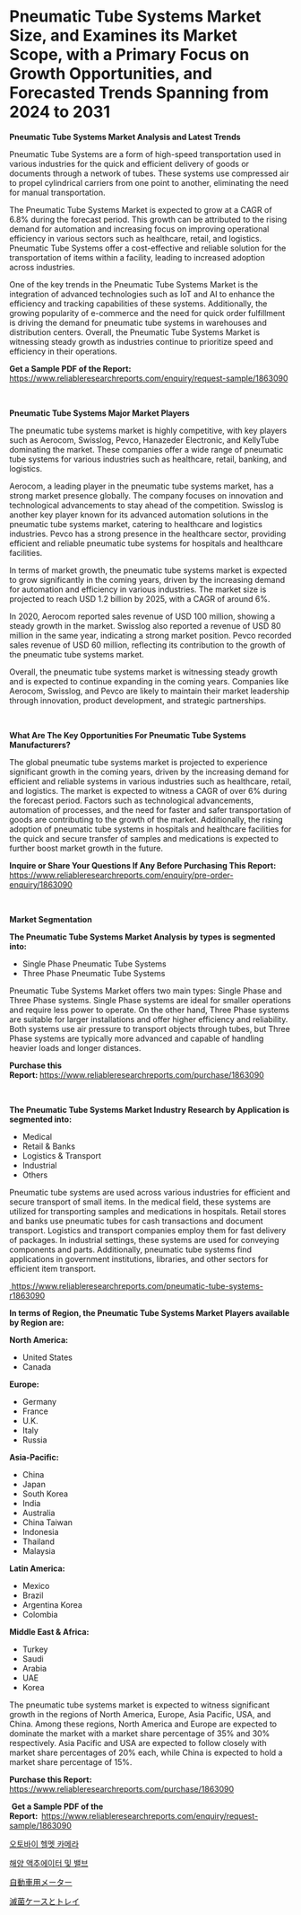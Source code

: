 <p><h1>Pneumatic Tube Systems Market Size, and Examines its Market Scope, with a Primary Focus on Growth Opportunities, and Forecasted Trends Spanning from 2024 to 2031</h1></p><p><strong>Pneumatic Tube Systems Market Analysis and Latest Trends</strong></p>
<p><p>Pneumatic Tube Systems are a form of high-speed transportation used in various industries for the quick and efficient delivery of goods or documents through a network of tubes. These systems use compressed air to propel cylindrical carriers from one point to another, eliminating the need for manual transportation.</p><p>The Pneumatic Tube Systems Market is expected to grow at a CAGR of 6.8% during the forecast period. This growth can be attributed to the rising demand for automation and increasing focus on improving operational efficiency in various sectors such as healthcare, retail, and logistics. Pneumatic Tube Systems offer a cost-effective and reliable solution for the transportation of items within a facility, leading to increased adoption across industries.</p><p>One of the key trends in the Pneumatic Tube Systems Market is the integration of advanced technologies such as IoT and AI to enhance the efficiency and tracking capabilities of these systems. Additionally, the growing popularity of e-commerce and the need for quick order fulfillment is driving the demand for pneumatic tube systems in warehouses and distribution centers. Overall, the Pneumatic Tube Systems Market is witnessing steady growth as industries continue to prioritize speed and efficiency in their operations.</p></p>
<p><strong>Get a Sample PDF of the Report:&nbsp;</strong> <a href="https://www.reliableresearchreports.com/enquiry/request-sample/1863090">https://www.reliableresearchreports.com/enquiry/request-sample/1863090</a></p>
<p>&nbsp;</p>
<p><strong>Pneumatic Tube Systems Major Market Players</strong></p>
<p><p>The pneumatic tube systems market is highly competitive, with key players such as Aerocom, Swisslog, Pevco, Hanazeder Electronic, and KellyTube dominating the market. These companies offer a wide range of pneumatic tube systems for various industries such as healthcare, retail, banking, and logistics.</p><p>Aerocom, a leading player in the pneumatic tube systems market, has a strong market presence globally. The company focuses on innovation and technological advancements to stay ahead of the competition. Swisslog is another key player known for its advanced automation solutions in the pneumatic tube systems market, catering to healthcare and logistics industries. Pevco has a strong presence in the healthcare sector, providing efficient and reliable pneumatic tube systems for hospitals and healthcare facilities.</p><p>In terms of market growth, the pneumatic tube systems market is expected to grow significantly in the coming years, driven by the increasing demand for automation and efficiency in various industries. The market size is projected to reach USD 1.2 billion by 2025, with a CAGR of around 6%.</p><p>In 2020, Aerocom reported sales revenue of USD 100 million, showing a steady growth in the market. Swisslog also reported a revenue of USD 80 million in the same year, indicating a strong market position. Pevco recorded sales revenue of USD 60 million, reflecting its contribution to the growth of the pneumatic tube systems market.</p><p>Overall, the pneumatic tube systems market is witnessing steady growth and is expected to continue expanding in the coming years. Companies like Aerocom, Swisslog, and Pevco are likely to maintain their market leadership through innovation, product development, and strategic partnerships.</p></p>
<p>&nbsp;</p>
<p><strong>What Are The Key Opportunities For Pneumatic Tube Systems Manufacturers?</strong></p>
<p><p>The global pneumatic tube systems market is projected to experience significant growth in the coming years, driven by the increasing demand for efficient and reliable systems in various industries such as healthcare, retail, and logistics. The market is expected to witness a CAGR of over 6% during the forecast period. Factors such as technological advancements, automation of processes, and the need for faster and safer transportation of goods are contributing to the growth of the market. Additionally, the rising adoption of pneumatic tube systems in hospitals and healthcare facilities for the quick and secure transfer of samples and medications is expected to further boost market growth in the future.</p></p>
<p><strong>Inquire or Share Your Questions If Any Before Purchasing This Report:</strong> <a href="https://www.reliableresearchreports.com/enquiry/pre-order-enquiry/1863090">https://www.reliableresearchreports.com/enquiry/pre-order-enquiry/1863090</a></p>
<p>&nbsp;</p>
<p><strong>Market Segmentation</strong></p>
<p><strong>The Pneumatic Tube Systems Market Analysis by types is segmented into:</strong></p>
<p><ul><li>Single Phase Pneumatic Tube Systems</li><li>Three Phase Pneumatic Tube Systems</li></ul></p>
<p><p>Pneumatic Tube Systems Market offers two main types: Single Phase and Three Phase systems. Single Phase systems are ideal for smaller operations and require less power to operate. On the other hand, Three Phase systems are suitable for larger installations and offer higher efficiency and reliability. Both systems use air pressure to transport objects through tubes, but Three Phase systems are typically more advanced and capable of handling heavier loads and longer distances.</p></p>
<p><strong>Purchase this Report:&nbsp;</strong><a href="https://www.reliableresearchreports.com/purchase/1863090">https://www.reliableresearchreports.com/purchase/1863090</a></p>
<p>&nbsp;</p>
<p><strong>The Pneumatic Tube Systems Market Industry Research by Application is segmented into:</strong></p>
<p><ul><li>Medical</li><li>Retail & Banks</li><li>Logistics & Transport</li><li>Industrial</li><li>Others</li></ul></p>
<p><p>Pneumatic tube systems are used across various industries for efficient and secure transport of small items. In the medical field, these systems are utilized for transporting samples and medications in hospitals. Retail stores and banks use pneumatic tubes for cash transactions and document transport. Logistics and transport companies employ them for fast delivery of packages. In industrial settings, these systems are used for conveying components and parts. Additionally, pneumatic tube systems find applications in government institutions, libraries, and other sectors for efficient item transport.</p></p>
<p><a href="https://www.reliableresearchreports.com/pneumatic-tube-systems-r1863090">&nbsp;https://www.reliableresearchreports.com/pneumatic-tube-systems-r1863090</a></p>
<p><strong>In terms of Region, the Pneumatic Tube Systems Market Players available by Region are:</strong></p>
<p>
    <p> <strong> North America: </strong>
        <ul>
            <li>United States</li>
            <li>Canada</li>
        </ul>
        </p> 
    <p> <strong> Europe: </strong>
        <ul>
            <li>Germany</li>
            <li>France</li>
            <li>U.K.</li>
            <li>Italy</li>
            <li>Russia</li>
        </ul>
        </p> 
    <p> <strong> Asia-Pacific: </strong>
        <ul>
            <li>China</li>
            <li>Japan</li>
            <li>South Korea</li>
            <li>India</li>
            <li>Australia</li>
            <li>China Taiwan</li>
            <li>Indonesia</li>
            <li>Thailand</li>
            <li>Malaysia</li>
        </ul>
        </p> 
    <p> <strong> Latin America: </strong>
        <ul>
            <li>Mexico</li>
            <li>Brazil</li>
            <li>Argentina Korea</li>
            <li>Colombia</li>
        </ul>
        </p> 
    <p> <strong> Middle East & Africa: </strong>
        <ul>
            <li>Turkey</li>
            <li>Saudi</li>
            <li>Arabia</li>
            <li>UAE</li>
            <li>Korea</li>
        </ul>
    </p>
    </p>
<p><p>The pneumatic tube systems market is expected to witness significant growth in the regions of North America, Europe, Asia Pacific, USA, and China. Among these regions, North America and Europe are expected to dominate the market with a market share percentage of 35% and 30% respectively. Asia Pacific and USA are expected to follow closely with market share percentages of 20% each, while China is expected to hold a market share percentage of 15%.</p></p>
<p><strong>Purchase this Report: </strong><a href="https://www.reliableresearchreports.com/purchase/1863090">https://www.reliableresearchreports.com/purchase/1863090</a></p>
<p>&nbsp;<strong>Get a Sample PDF of the Report:&nbsp;&nbsp;</strong><a href="https://www.reliableresearchreports.com/enquiry/request-sample/1863090">https://www.reliableresearchreports.com/enquiry/request-sample/1863090</a></p>
<p><strong></strong></p>
<p><p><a href="https://medium.com/@rickymetzdvm/%EC%98%AC%ED%95%B4-2024%EB%85%84%EB%B6%80%ED%84%B0-2031%EB%85%84%EA%B9%8C%EC%A7%80-%EA%B8%B0%EA%B0%84-%EB%8F%99%EC%95%88-%EC%98%A4%ED%86%A0%EB%B0%94%EC%9D%B4-%ED%97%AC%EB%A9%A7-%EC%B9%B4%EB%A9%94%EB%9D%BC-%EC%8B%9C%EC%9E%A5-%EB%B6%84%EC%84%9D-%EB%B0%8F-%ED%81%AC%EA%B8%B0-%EC%98%88%EC%B8%A1-bd776e0fad16">오토바이 헬멧 카메라</a></p><p><a href="https://medium.com/@heatherelasquez5675/%ED%95%B4%EC%96%91-%EC%95%A1%EC%B6%94%EC%97%90%EC%9D%B4%ED%84%B0-%EB%B0%8F-%EB%B0%B8%EB%B8%8C-%EC%8B%9C%EC%9E%A5-%EC%A7%80%ED%91%9C-%ED%95%B4%EC%84%9D-%EC%8B%9C%EC%9E%A5-%EC%A0%90%EC%9C%A0%EC%9C%A8-%ED%8A%B8%EB%A0%8C%EB%93%9C-%EB%B0%8F-%EC%84%B1%EC%9E%A5-%EC%96%91%EC%83%81-2c88fec3099b">해양 액추에이터 및 밸브</a></p><p><a href="https://medium.com/@kelscdowell78456/%E8%87%AA%E5%8B%95%E8%BB%8A%E3%83%A1%E3%83%BC%E3%82%BF%E3%83%BC%E5%B8%82%E5%A0%B4%E3%81%AE%E3%83%88%E3%83%AC%E3%83%B3%E3%83%89%E3%81%A8%E5%B8%82%E5%A0%B4%E5%88%86%E6%9E%90%E3%81%AF-2024%E5%B9%B4%E3%81%8B%E3%82%892031%E5%B9%B4%E3%81%BE%E3%81%A7%E3%81%AE%E6%9C%9F%E9%96%93%E3%81%AB%E4%BA%88%E6%B8%AC%E3%81%95%E3%82%8C%E3%81%A6%E3%81%84%E3%81%BE%E3%81%99-c3e4ec592857">自動車用メーター</a></p><p><a href="https://medium.com/@carlieshields/%E3%82%B9%E3%83%86%E3%83%AA%E3%83%A9%E3%82%A4%E3%82%BC%E3%83%BC%E3%82%B7%E3%83%A7%E3%83%B3%E3%82%B1%E3%83%BC%E3%82%B9%E3%81%A8%E3%83%88%E3%83%AC%E3%83%BC%E3%81%AE%E5%B8%82%E5%A0%B4%E8%AA%BF%E6%9F%BB%E3%83%AC%E3%83%9D%E3%83%BC%E3%83%88-%E3%81%9D%E3%81%AE%E6%AD%B4%E5%8F%B2%E3%81%A82031%E5%B9%B4%E3%81%BE%E3%81%A7%E3%81%AE%E4%BA%88%E6%B8%AC-1da239a5685c">滅菌ケースとトレイ</a></p></p>